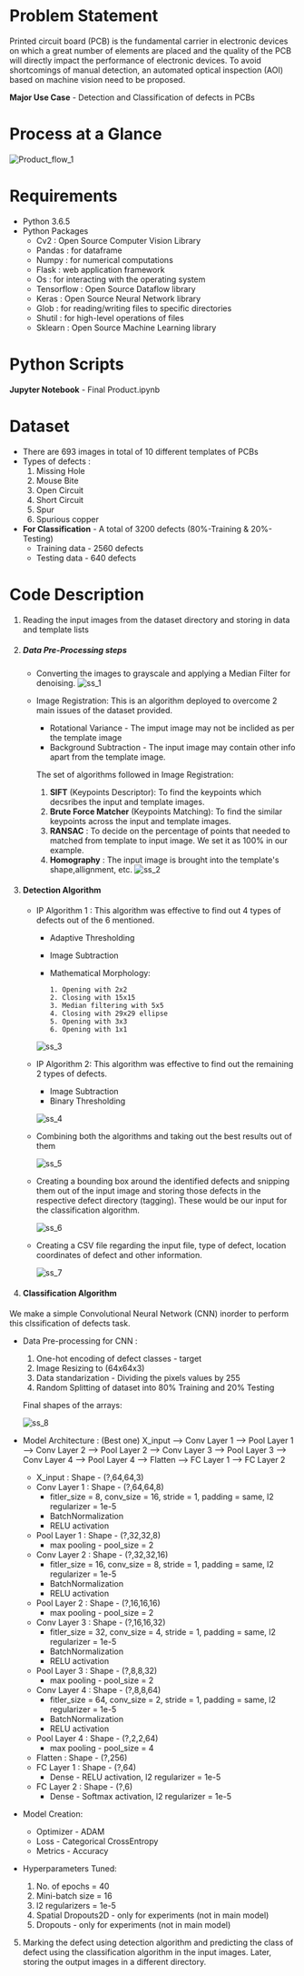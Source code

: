 # Problem Statement
Printed circuit board (PCB) is the fundamental carrier in electronic devices on which a great number of elements are placed and the quality of the PCB will directly impact the performance of electronic devices.
To avoid shortcomings of manual detection, an automated optical inspection (AOI) based on machine vision need to be proposed.

**Major Use Case** - Detection and Classification of defects in PCBs

# Process at a Glance
![Product_flow_1](https://user-images.githubusercontent.com/67309253/85369942-9da17400-b54b-11ea-8578-6bc97086061a.PNG)

# Requirements
* Python 3.6.5
* Python Packages
    * Cv2        : Open Source Computer Vision Library
    * Pandas     : for dataframe
    * Numpy      : for numerical computations
    * Flask      : web application framework
    * Os         : for interacting with the operating system
    * Tensorflow : Open Source Dataflow library
    * Keras      : Open Source Neural Network library
    * Glob       : for reading/writing files to specific directories
    * Shutil     : for high-level operations of files
    * Sklearn    : Open Source Machine Learning library
    
# Python Scripts
**Jupyter Notebook** - Final Product.ipynb  

# Dataset
* There are 693 images in total of 10 different templates of PCBs 
* Types of defects :
    1. Missing Hole
    2. Mouse Bite
    3. Open Circuit
    4. Short Circuit
    5. Spur
    6. Spurious copper
* **For Classification** - A total of 3200 defects (80%-Training & 20%-Testing)
    * Training data - 2560 defects
    * Testing data - 640 defects 
    
# Code Description
1. Reading the input images from the dataset directory and storing in data and template lists
2. ##### Data Pre-Processing steps #####
   * Converting the images to grayscale and applying a Median Filter for denoising.
   ![ss_1](https://user-images.githubusercontent.com/67309253/85375646-3b00a600-b554-11ea-9476-5fe5b8f94644.PNG)
           
   *  Image Registration: 
   This is an algorithm deployed to overcome 2 main issues of the dataset provided.
       * Rotational Variance - The imput image may not be inclided as per the template image
       * Background Subtraction - The input image may contain other info apart from the template image.
       
       The set of algorithms followed in Image Registration:
       1. **SIFT** (Keypoints Descriptor):
       To find the keypoints which decsribes the input and template images.
       2. **Brute Force Matcher** (Keypoints Matching):
       To find the similar keypoints across the input and template images.
       3. **RANSAC** :
       To decide on the percentage of points that needed to matched from template to input image. We set it as 100% in our example.
       4. **Homography** :
       The input image is brought into the template's shape,allignment, etc.
       ![ss_2](https://user-images.githubusercontent.com/67309253/85377511-d561e900-b556-11ea-99fd-611e84c00baf.PNG)
       
 3. #### Detection Algorithm ####
    * IP Algorithm 1 : This algorithm was effective to find out 4 types of defects out of the 6 mentioned. 
         * Adaptive Thresholding
         * Image Subtraction
         * Mathematical Morphology:
         
               1. Opening with 2x2
               2. Closing with 15x15
               3. Median filtering with 5x5
               4. Closing with 29x29 ellipse
               5. Opening with 3x3
               6. Opening with 1x1
               
         ![ss_3](https://user-images.githubusercontent.com/67309253/85380133-317a3c80-b55a-11ea-9eae-4cf0c58c7b91.PNG)
               
    * IP Algorithm 2: This algorithm was effective to find out the remaining 2 types of defects. 
         * Image Subtraction
         * Binary Thresholding 
         
      ![ss_4](https://user-images.githubusercontent.com/67309253/85380218-4c4cb100-b55a-11ea-8ecd-4f2109101e89.PNG)
         
    * Combining both the algorithms and taking out the best results out of them
    
      ![ss_5](https://user-images.githubusercontent.com/67309253/85380247-553d8280-b55a-11ea-8f6d-ea80ad8c2a8a.PNG)
    * Creating a bounding box around the identified defects and snipping them out of the input image and storing those defects in the respective defect directory (tagging). These would be our input for the classification algorithm.
    
      ![ss_6](https://user-images.githubusercontent.com/67309253/85380244-540c5580-b55a-11ea-9a26-7e6f8af7da9f.PNG)
    * Creating a CSV file regarding the input file, type of defect, location coordinates of defect and other information.
    
      ![ss_7](https://user-images.githubusercontent.com/67309253/85380235-52db2880-b55a-11ea-9de8-f628d5014745.PNG)
  
4. #### Classification Algorithm ####
We make a simple Convolutional Neural Network (CNN) inorder to perform this clssification of defects task.
   
   * Data Pre-processing for CNN :
       1. One-hot encoding of defect classes - target 
       2. Image Resizing to (64x64x3)
       3. Data standarization - Dividing the pixels values by 255
       4. Random Splitting of dataset into 80% Training and 20% Testing
       
      Final shapes of the arrays:
      
        ![ss_8](https://user-images.githubusercontent.com/67309253/85381841-00027080-b55c-11ea-863b-71fea4f7340b.PNG)
    
   * Model Architecture : (Best one)
   X_input --> Conv Layer 1 --> Pool Layer 1 --> Conv Layer 2 --> Pool Layer 2 --> Conv Layer 3 --> Pool Layer 3 --> Conv Layer 4 --> Pool Layer 4 --> Flatten --> FC Layer 1 --> FC Layer 2
       * X_input : Shape - (?,64,64,3)
       * Conv Layer 1 : Shape - (?,64,64,8)
           * fitler_size = 8, conv_size = 16, stride = 1, padding = same, l2 regularizer = 1e-5
           * BatchNormalization
           * RELU activation
       * Pool Layer 1 : Shape - (?,32,32,8)
           * max pooling - pool_size = 2
       * Conv Layer 2 : Shape - (?,32,32,16)
           * fitler_size = 16, conv_size = 8, stride = 1, padding = same, l2 regularizer = 1e-5
           * BatchNormalization
           * RELU activation
       * Pool Layer 2 : Shape - (?,16,16,16)
           * max pooling - pool_size = 2
       * Conv Layer 3 : Shape - (?,16,16,32)
           * fitler_size = 32, conv_size = 4, stride = 1, padding = same, l2 regularizer = 1e-5
           * BatchNormalization
           * RELU activation
       * Pool Layer 3 : Shape - (?,8,8,32)
           * max pooling - pool_size = 2
       * Conv Layer 4 : Shape - (?,8,8,64)
           * fitler_size = 64, conv_size = 2, stride = 1, padding = same, l2 regularizer = 1e-5
           * BatchNormalization
           * RELU activation
       * Pool Layer 4 : Shape - (?,2,2,64)
           * max pooling - pool_size = 4
       * Flatten : Shape - (?,256)
       * FC Layer 1 : Shape - (?,64)
           * Dense - RELU activation, l2 regularizer = 1e-5
       * FC Layer 2 : Shape - (?,6)
           * Dense - Softmax activation, l2 regularizer = 1e-5
   
   * Model Creation:
       * Optimizer - ADAM
       * Loss - Categorical CrossEntropy
       * Metrics - Accuracy
       
   * Hyperparameters Tuned:
        1. No. of epochs = 40
        2. Mini-batch size = 16
        3. l2 regularizers = 1e-5
        4. Spatial Dropouts2D - only for experiments (not in main model)
        5. Dropouts - only for experiments (not in main model)
        
 5. Marking the defect using detection algorithm and predicting the class of defect using the classification algorithm in the input images. Later, storing the output images in a different directory.
